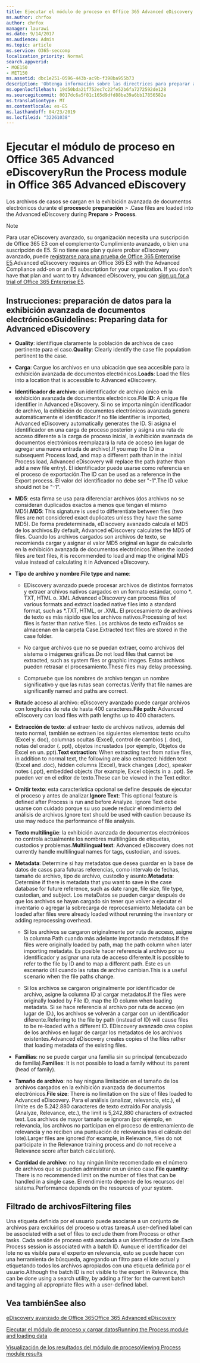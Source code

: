 ```yaml
---
title: Ejecutar el módulo de proceso en Office 365 Advanced eDiscovery
ms.author: chrfox
author: chrfox
manager: laurawi
ms.date: 9/14/2017
ms.audience: Admin
ms.topic: article
ms.service: O365-seccomp
localization_priority: Normal
search.appverid:
- MOE150
- MET150
ms.assetid: dbc1e251-0596-443b-ac9b-f398ba955b73
description: 'Obtenga información sobre las directrices para preparar archivos de casos de Office 365 datos para analizar con Office 365 Advanced eDiscovery.  '
ms.openlocfilehash: 19d50bda21f752ec7c22fe52b6fa7272592de128
ms.sourcegitcommit: 0017dc6a5f81c165d9dfd88be39a6bb17856582e
ms.translationtype: MT
ms.contentlocale: es-ES
ms.lasthandoff: 04/23/2019
ms.locfileid: "32261038"
---
```

# <a name="run-the-process-module-in-office-365-advanced-ediscovery"></a><span data-ttu-id="10c2b-103">Ejecutar el módulo de proceso en Office 365 Advanced eDiscovery</span><span class="sxs-lookup"><span data-stu-id="10c2b-103">Run the Process module in Office 365 Advanced eDiscovery</span></span>

<span data-ttu-id="10c2b-104">Los archivos de casos se cargan en la exhibición avanzada de documentos electrónicos durante el **proceso**de **preparación** \> .</span><span class="sxs-lookup"><span data-stu-id="10c2b-104">Case files are loaded into the Advanced eDiscovery during **Prepare** \> **Process**.</span></span> 
  
> [!NOTE]
> <span data-ttu-id="10c2b-p101">Para usar eDiscovery avanzado, su organización necesita una suscripción de Office 365 E3 con el complemento Cumplimiento avanzado, o bien una suscripción de E5. Si no tiene ese plan y quiere probar eDiscovery avanzado, puede [registrarse para una prueba de Office 365 Enterprise E5](https://go.microsoft.com/fwlink/p/?LinkID=698279).</span><span class="sxs-lookup"><span data-stu-id="10c2b-p101">Advanced eDiscovery requires an Office 365 E3 with the Advanced Compliance add-on or an E5 subscription for your organization. If you don't have that plan and want to try Advanced eDiscovery, you can [sign up for a trial of Office 365 Enterprise E5](https://go.microsoft.com/fwlink/p/?LinkID=698279).</span></span> 
  
## <a name="guidelines-preparing-data-for-advanced-ediscovery"></a><span data-ttu-id="10c2b-107">Instrucciones: preparación de datos para la exhibición avanzada de documentos electrónicos</span><span class="sxs-lookup"><span data-stu-id="10c2b-107">Guidelines: Preparing data for Advanced eDiscovery</span></span>

- <span data-ttu-id="10c2b-108">**Quality**: identifique claramente la población de archivos de caso pertinente para el caso.</span><span class="sxs-lookup"><span data-stu-id="10c2b-108">**Quality**: Clearly identify the case file population pertinent to the case.</span></span>
    
- <span data-ttu-id="10c2b-109">**Carga**: Cargue los archivos en una ubicación que sea accesible para la exhibición avanzada de documentos electrónicos.</span><span class="sxs-lookup"><span data-stu-id="10c2b-109">**Loads**: Load the files into a location that is accessible to Advanced eDiscovery.</span></span>
    
- <span data-ttu-id="10c2b-110">**Identificador de archivo**: un identificador de archivo único en la exhibición avanzada de documentos electrónicos.</span><span class="sxs-lookup"><span data-stu-id="10c2b-110">**File ID**: A unique file identifier in Advanced eDiscovery.</span></span> <span data-ttu-id="10c2b-111">Si no se importa ningún identificador de archivo, la exhibición de documentos electrónicos avanzada genera automáticamente el identificador.</span><span class="sxs-lookup"><span data-stu-id="10c2b-111">If no file identifier is imported, Advanced eDiscovery automatically generates the ID.</span></span> <span data-ttu-id="10c2b-112">Si asigna el identificador en una carga de proceso posterior y asigna una ruta de acceso diferente a la carga de proceso inicial, la exhibición avanzada de documentos electrónicos reemplazará la ruta de acceso (en lugar de agregar una nueva entrada de archivo).</span><span class="sxs-lookup"><span data-stu-id="10c2b-112">If you map the ID in a subsequent Process load, and map a different path than in the initial Process load, Advanced eDiscovery will replace the path (rather than add a new file entry).</span></span> <span data-ttu-id="10c2b-113">El identificador puede usarse como referencia en el proceso de exportación.</span><span class="sxs-lookup"><span data-stu-id="10c2b-113">The ID can be used as a reference in the Export process.</span></span> <span data-ttu-id="10c2b-114">El valor del identificador no debe ser "-1".</span><span class="sxs-lookup"><span data-stu-id="10c2b-114">The ID value should not be "-1".</span></span>
    
- <span data-ttu-id="10c2b-115">**MD5**: esta firma se usa para diferenciar archivos (dos archivos no se consideran duplicados exactos a menos que tengan el mismo MD5).</span><span class="sxs-lookup"><span data-stu-id="10c2b-115">**MD5**: This signature is used to differentiate between files (two files are not considered exact duplicates unless they have the same MD5).</span></span> <span data-ttu-id="10c2b-116">De forma predeterminada, eDiscovery avanzado calcula el MD5 de los archivos.</span><span class="sxs-lookup"><span data-stu-id="10c2b-116">By default, Advanced eDiscovery calculates the MD5 of files.</span></span> <span data-ttu-id="10c2b-117">Cuando los archivos cargados son archivos de texto, se recomienda cargar y asignar el valor MD5 original en lugar de calcularlo en la exhibición avanzada de documentos electrónicos.</span><span class="sxs-lookup"><span data-stu-id="10c2b-117">When the loaded files are text files, it is recommended to load and map the original MD5 value instead of calculating it in Advanced eDiscovery.</span></span>
    
- <span data-ttu-id="10c2b-118">**Tipo de archivo y nombre**:</span><span class="sxs-lookup"><span data-stu-id="10c2b-118">**File type and name**:</span></span>
    
  - <span data-ttu-id="10c2b-119">EDiscovery avanzado puede procesar archivos de distintos formatos y extraer archivos nativos cargados en un formato estándar, como \*. TXT, HTML o. XML.</span><span class="sxs-lookup"><span data-stu-id="10c2b-119">Advanced eDiscovery can process files of various formats and extract loaded native files into a standard format, such as \*.TXT, HTML, or .XML.</span></span> <span data-ttu-id="10c2b-120">El procesamiento de archivos de texto es más rápido que los archivos nativos.</span><span class="sxs-lookup"><span data-stu-id="10c2b-120">Processing of text files is faster than native files.</span></span> <span data-ttu-id="10c2b-121">Los archivos de texto exTraídos se almacenan en la carpeta Case.</span><span class="sxs-lookup"><span data-stu-id="10c2b-121">Extracted text files are stored in the case folder.</span></span>
    
  - <span data-ttu-id="10c2b-122">No cargue archivos que no se puedan extraer, como archivos del sistema o imágenes gráficas.</span><span class="sxs-lookup"><span data-stu-id="10c2b-122">Do not load files that cannot be extracted, such as system files or graphic images.</span></span> <span data-ttu-id="10c2b-123">Estos archivos pueden retrasar el procesamiento.</span><span class="sxs-lookup"><span data-stu-id="10c2b-123">These files may delay processing.</span></span>
    
  - <span data-ttu-id="10c2b-124">Compruebe que los nombres de archivo tengan un nombre significativo y que las rutas sean correctas.</span><span class="sxs-lookup"><span data-stu-id="10c2b-124">Verify that file names are significantly named and paths are correct.</span></span>
    
- <span data-ttu-id="10c2b-125">**Ruta**de acceso al archivo: eDiscovery avanzado puede cargar archivos con longitudes de ruta de hasta 400 caracteres.</span><span class="sxs-lookup"><span data-stu-id="10c2b-125">**File path**: Advanced eDiscovery can load files with path lengths up to 400 characters.</span></span>
    
- <span data-ttu-id="10c2b-126">**Extracción de texto**: al extraer texto de archivos nativos, además del texto normal, también se extraen los siguientes elementos: texto oculto (Excel y. doc), columnas ocultas (Excel), control de cambios (. doc), notas del orador (. ppt), objetos incrustados (por ejemplo, Objetos de Excel en un. ppt).</span><span class="sxs-lookup"><span data-stu-id="10c2b-126">**Text extraction**: When extracting text from native files, in addition to normal text, the following are also extracted: hidden text (Excel and .doc), hidden columns (Excel), track changes (.doc), speaker notes (.ppt), embedded objects (for example, Excel objects in a .ppt).</span></span> <span data-ttu-id="10c2b-127">Se pueden ver en el editor de texto.</span><span class="sxs-lookup"><span data-stu-id="10c2b-127">These can be viewed in the Text editor.</span></span>
    
- <span data-ttu-id="10c2b-128">**Omitir texto**: esta característica opcional se define después de ejecutar el proceso y antes de analizar.</span><span class="sxs-lookup"><span data-stu-id="10c2b-128">**Ignore Text**: This optional feature is defined after Process is run and before Analyze.</span></span> <span data-ttu-id="10c2b-129">Ignore Text debe usarse con cuidado porque su uso puede reducir el rendimiento del análisis de archivos.</span><span class="sxs-lookup"><span data-stu-id="10c2b-129">Ignore text should be used with caution because its use may reduce the performance of file analysis.</span></span>
    
- <span data-ttu-id="10c2b-130">**Texto multilingüe**: la exhibición avanzada de documentos electrónicos no controla actualmente los nombres multilingües de etiquetas, custodios y problemas.</span><span class="sxs-lookup"><span data-stu-id="10c2b-130">**Multilingual text**: Advanced eDiscovery does not currently handle multilingual names for tags, custodian, and issues.</span></span>
    
- <span data-ttu-id="10c2b-131">**Metadata**: Determine si hay metadatos que desea guardar en la base de datos de casos para futuras referencias, como intervalo de fechas, tamaño de archivo, tipo de archivo, custodio y asunto.</span><span class="sxs-lookup"><span data-stu-id="10c2b-131">**Metadata**: Determine if there is metadata that you want to save in the case database for future reference, such as date range, file size, file type, custodian, and subject.</span></span> <span data-ttu-id="10c2b-132">Los metaDatos se pueden cargar después de que los archivos se hayan cargado sin tener que volver a ejecutar el inventario o agregar la sobrecarga de reprocesamiento.</span><span class="sxs-lookup"><span data-stu-id="10c2b-132">Metadata can be loaded after files were already loaded without rerunning the inventory or adding reprocessing overhead.</span></span> 
    
  - <span data-ttu-id="10c2b-133">Si los archivos se cargaron originalmente por ruta de acceso, asigne la columna Path cuando más adelante importando metadatos.</span><span class="sxs-lookup"><span data-stu-id="10c2b-133">If the files were originally loaded by path, map the path column when later importing metadata.</span></span> <span data-ttu-id="10c2b-134">Es posible hacer referencia al archivo por su identificador y asignar una ruta de acceso diferente.</span><span class="sxs-lookup"><span data-stu-id="10c2b-134">It is possible to refer to the file by ID and to map a different path.</span></span> <span data-ttu-id="10c2b-135">Este es un escenario útil cuando las rutas de archivo cambian.</span><span class="sxs-lookup"><span data-stu-id="10c2b-135">This is a useful scenario when the file paths change.</span></span>
    
  - <span data-ttu-id="10c2b-136">Si los archivos se cargaron originalmente por identificador de archivo, asigne la columna ID al cargar metadatos.</span><span class="sxs-lookup"><span data-stu-id="10c2b-136">If the files were originally loaded by File ID, map the ID column when loading metadata.</span></span> <span data-ttu-id="10c2b-137">Si se hace referencia al archivo por ruta de acceso (en lugar de ID.), los archivos se volverán a cargar con un identificador diferente.</span><span class="sxs-lookup"><span data-stu-id="10c2b-137">Referring to the file by path (instead of ID) will cause files to be re-loaded with a different ID.</span></span> <span data-ttu-id="10c2b-138">EDiscovery avanzado crea copias de los archivos en lugar de cargar los metadatos de los archivos existentes.</span><span class="sxs-lookup"><span data-stu-id="10c2b-138">Advanced eDiscovery creates copies of the files rather that loading metadata of the existing files.</span></span>
    
- <span data-ttu-id="10c2b-139">**Familias**: no se puede cargar una familia sin su principal (encabezado de familia).</span><span class="sxs-lookup"><span data-stu-id="10c2b-139">**Families**: It is not possible to load a family without its parent (head of family).</span></span> 
    
- <span data-ttu-id="10c2b-140">**Tamaño de archivo**: no hay ninguna limitación en el tamaño de los archivos cargados en la exhibición avanzada de documentos electrónicos.</span><span class="sxs-lookup"><span data-stu-id="10c2b-140">**File size**: There is no limitation on the size of files loaded to Advanced eDiscovery.</span></span> <span data-ttu-id="10c2b-141">Para el análisis (analizar, relevancia, etc.), el límite es de 5.242.880 caracteres de texto extraído.</span><span class="sxs-lookup"><span data-stu-id="10c2b-141">For analysis (Analyze, Relevance, etc.), the limit is 5,242,880 characters of extracted text.</span></span> <span data-ttu-id="10c2b-142">Los archivos de mayor tamaño se ignoran (por ejemplo, en relevancia, los archivos no participan en el proceso de entrenamiento de relevancia y no reciben una puntuación de relevancia tras el cálculo del lote).</span><span class="sxs-lookup"><span data-stu-id="10c2b-142">Larger files are ignored (for example, in Relevance, files do not participate in the Relevance training process and do not receive a Relevance score after batch calculation).</span></span>
    
- <span data-ttu-id="10c2b-143">**Cantidad de archivo**: no hay ningún límite recomendado en el número de archivos que se pueden administrar en un único caso.</span><span class="sxs-lookup"><span data-stu-id="10c2b-143">**File quantity**: There is no recommended limit on the number of files that can be handled in a single case.</span></span> <span data-ttu-id="10c2b-144">El rendimiento depende de los recursos del sistema.</span><span class="sxs-lookup"><span data-stu-id="10c2b-144">Performance depends on the resources of your system.</span></span> 
    
## <a name="filtering-files"></a><span data-ttu-id="10c2b-145">Filtrado de archivos</span><span class="sxs-lookup"><span data-stu-id="10c2b-145">Filtering files</span></span>

<span data-ttu-id="10c2b-146">Una etiqueta definida por el usuario puede asociarse a un conjunto de archivos para excluirlos del proceso u otras tareas.</span><span class="sxs-lookup"><span data-stu-id="10c2b-146">A user-defined label can be associated with a set of files to exclude them from Process or other tasks.</span></span> <span data-ttu-id="10c2b-147">Cada sesión de proceso está asociada a un identificador de lote.</span><span class="sxs-lookup"><span data-stu-id="10c2b-147">Each Process session is associated with a batch ID.</span></span> <span data-ttu-id="10c2b-148">Aunque el identificador del lote no es visible para el experto en relevancia, esto se puede hacer con una herramienta de búsqueda, agregando un filtro para el lote actual y etiquetando todos los archivos apropiados con una etiqueta definida por el usuario.</span><span class="sxs-lookup"><span data-stu-id="10c2b-148">Although the batch ID is not visible to the expert in Relevance, this can be done using a search utility, by adding a filter for the current batch and tagging all appropriate files with a user-defined label.</span></span> 
  
## <a name="see-also"></a><span data-ttu-id="10c2b-149">Vea también</span><span class="sxs-lookup"><span data-stu-id="10c2b-149">See also</span></span>

[<span data-ttu-id="10c2b-150">eDiscovery avanzado de Office 365</span><span class="sxs-lookup"><span data-stu-id="10c2b-150">Office 365 Advanced eDiscovery</span></span>](office-365-advanced-ediscovery.md)
  
[<span data-ttu-id="10c2b-151">Ejecutar el módulo de proceso y cargar datos</span><span class="sxs-lookup"><span data-stu-id="10c2b-151">Running the Process module and loading data</span></span>](run-the-process-module-and-load-data-in-advanced-ediscovery.md)
  
[<span data-ttu-id="10c2b-152">Visualización de los resultados del módulo de proceso</span><span class="sxs-lookup"><span data-stu-id="10c2b-152">Viewing Process module results</span></span>](view-process-module-results-in-advanced-ediscovery.md)

